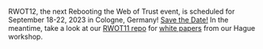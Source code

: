 RWOT12, the next Rebooting the Web of Trust event, is scheduled for September 18-22, 2023 in Cologne, Germany! [Save the Date!](https://www.weboftrust.info/rwot%20workshop/rwot12/) In the meantime, take a look at our [RWOT11 repo](https://github.com/WebOfTrustInfo/rwot11-the-hague) for [white papers](https://github.com/WebOfTrustInfo/rwot11-the-hague/blob/master/final-documents/README.md) from our Hague workshop.
